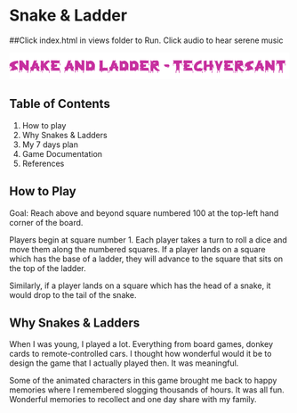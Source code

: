 # Snake & Ladder

##Click index.html in views folder to Run. Click audio to hear serene music

<img src="./assets/images/snl.png">

## Table of Contents

1. How to play
2. Why Snakes & Ladders
3. My 7 days plan
4. Game Documentation
5. References

## How to Play

Goal: Reach above and beyond square numbered 100 at the top-left hand corner of the board.

Players begin at square number 1. Each player takes a turn to roll a dice and move them along the numbered squares. If a player lands on a square which has the base of a ladder, they will advance to the square that sits on the top of the ladder.

Similarly, if a player lands on a square which has the head of a snake, it would drop to the tail of the snake.

## Why Snakes & Ladders

When I was young, I played a lot. Everything from board games, donkey cards to remote-controlled cars. I thought how wonderful would it be to design the game that I actually played then. It was meaningful.

Some of the animated characters in this game brought me back to happy memories where I remembered slogging thousands of hours. It was all fun. Wonderful memories to recollect and one day share with my family.
